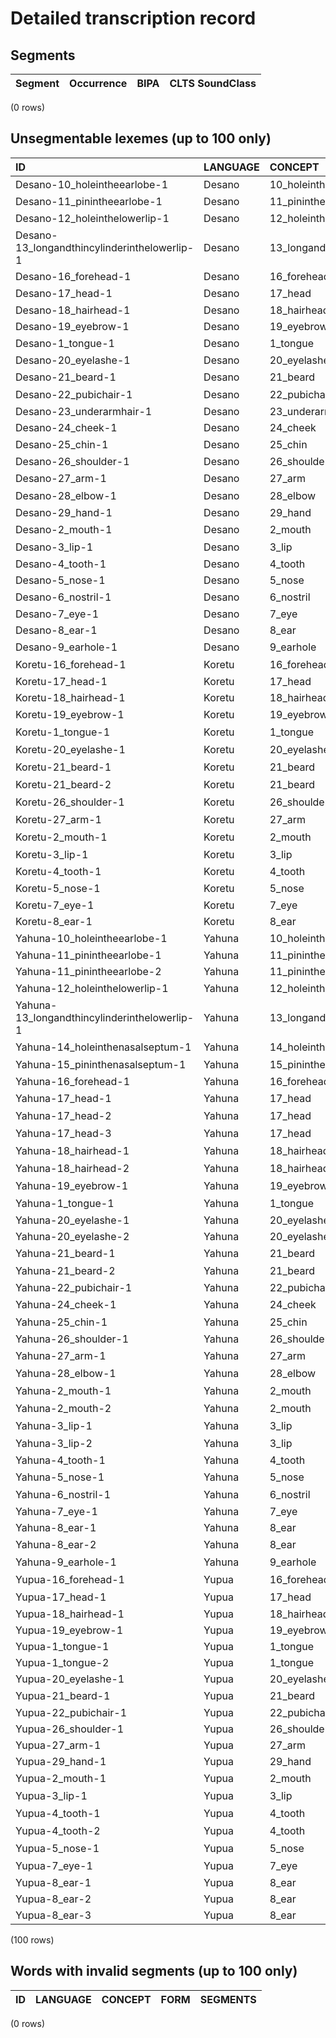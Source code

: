 
# Detailed transcription record

## Segments

| Segment | Occurrence | BIPA | CLTS SoundClass |
|-----------|--------------|--------|-------------------|

(0 rows)



## Unsegmentable lexemes (up to 100 only)

| ID | LANGUAGE | CONCEPT | FORM |
|:---------------------------------------------|:-----------|:------------------------------------|:---------------------------|
| Desano-10_holeintheearlobe-1 | Desano | 10_holeintheearlobe | ga'minógobe̠ |
| Desano-11_pinintheearlobe-1 | Desano | 11_pinintheearlobe | ga'minotsā́lioxka |
| Desano-12_holeinthelowerlip-1 | Desano | 12_holeinthelowerlip | dix̯sipuligobe̠ |
| Desano-13_longandthincylinderinthelowerlip-1 | Desano | 13_longandthincylinderinthelowerlip | disx̯sípulitsai̯ánidex̯ka |
| Desano-16_forehead-1 | Desano | 16_forehead | diapu |
| Desano-17_head-1 | Desano | 17_head | dex̯pū́ru |
| Desano-18_hairhead-1 | Desano | 18_hairhead | póali |
| Desano-19_eyebrow-1 | Desano | 19_eyebrow | kuísipóali |
| Desano-1_tongue-1 | Desano | 1_tongue | nḗ̠riru |
| Desano-20_eyelashe-1 | Desano | 20_eyelashe | kuísipóali |
| Desano-21_beard-1 | Desano | 21_beard | dix̯sípoali |
| Desano-22_pubichair-1 | Desano | 22_pubichair | gé̥lapoali |
| Desano-23_underarmhair-1 | Desano | 23_underarmhair | kādoxkápoali |
| Desano-24_cheek-1 | Desano | 24_cheek | uayúpona |
| Desano-25_chin-1 | Desano | 25_chin | dix̯sípuliru |
| Desano-26_shoulder-1 | Desano | 26_shoulder | komẽ́pero |
| Desano-27_arm-1 | Desano | 27_arm | de̥xká |
| Desano-28_elbow-1 | Desano | 28_elbow | de̥xkápuliru |
| Desano-29_hand-1 | Desano | 29_hand | mohṓpama |
| Desano-2_mouth-1 | Desano | 2_mouth | dix̯sī́ro |
| Desano-3_lip-1 | Desano | 3_lip | dix̯síbero |
| Desano-4_tooth-1 | Desano | 4_tooth | guhī́kuli |
| Desano-5_nose-1 | Desano | 5_nose | ī́ṅinu |
| Desano-6_nostril-1 | Desano | 6_nostril | íṅigobe̠ri |
| Desano-7_eye-1 | Desano | 7_eye | kuī́ri |
| Desano-8_ear-1 | Desano | 8_ear | gā'mī́no |
| Desano-9_earhole-1 | Desano | 9_earhole | gā́migobe̠ |
| Koretu-16_forehead-1 | Koretu | 16_forehead | sikoayéke̥ |
| Koretu-17_head-1 | Koretu | 17_head | sī́roḥo |
| Koretu-18_hairhead-1 | Koretu | 18_hairhead | sī́roḥōre |
| Koretu-19_eyebrow-1 | Koretu | 19_eyebrow | siagóne̥keri |
| Koretu-1_tongue-1 | Koretu | 1_tongue | siáme̠lako |
| Koretu-20_eyelashe-1 | Koretu | 20_eyelashe | siakorasé̠ḥoiri |
| Koretu-21_beard-1 | Koretu | 21_beard | sigoi̯tagiáḥoiri |
| Koretu-21_beard-2 | Koretu | 21_beard | goi̯takiáḥoiri |
| Koretu-26_shoulder-1 | Koretu | 26_shoulder | sikiakóme̠no |
| Koretu-27_arm-1 | Koretu | 27_arm | silikíape̥ |
| Koretu-2_mouth-1 | Koretu | 2_mouth | sírise̠pu̠ |
| Koretu-3_lip-1 | Koretu | 3_lip | sírise̠pu̠ |
| Koretu-4_tooth-1 | Koretu | 4_tooth | síkoḥiri |
| Koretu-5_nose-1 | Koretu | 5_nose | sikomé̠o |
| Koretu-7_eye-1 | Koretu | 7_eye | siakṓkia |
| Koretu-8_ear-1 | Koretu | 8_ear | sikiaū́lo |
| Yahuna-10_holeintheearlobe-1 | Yahuna | 10_holeintheearlobe | āmóakakope̠a |
| Yahuna-11_pinintheearlobe-1 | Yahuna | 11_pinintheearlobe | amukótoa |
| Yahuna-11_pinintheearlobe-2 | Yahuna | 11_pinintheearlobe | amokótoa |
| Yahuna-12_holeinthelowerlip-1 | Yahuna | 12_holeinthelowerlip | hātíkope̠a |
| Yahuna-13_longandthincylinderinthelowerlip-1 | Yahuna | 13_longandthincylinderinthelowerlip | hātia |
| Yahuna-14_holeinthenasalseptum-1 | Yahuna | 14_holeinthenasalseptum | ṓme̠kenikope̠a |
| Yahuna-15_pininthenasalseptum-1 | Yahuna | 15_pininthenasalseptum | ṓme̠tḗ̠ni |
| Yahuna-16_forehead-1 | Yahuna | 16_forehead | kóa |
| Yahuna-17_head-1 | Yahuna | 17_head | lu̠pu̠kóa |
| Yahuna-17_head-2 | Yahuna | 17_head | le̥pokóa |
| Yahuna-17_head-3 | Yahuna | 17_head | de̥pokóa |
| Yahuna-18_hairhead-1 | Yahuna | 18_hairhead | lu̠pú̠komihia |
| Yahuna-18_hairhead-2 | Yahuna | 18_hairhead | de̥pókomihia |
| Yahuna-19_eyebrow-1 | Yahuna | 19_eyebrow | yakólipite̠koa |
| Yahuna-1_tongue-1 | Yahuna | 1_tongue | nē̠nóke̠ka |
| Yahuna-20_eyelashe-1 | Yahuna | 20_eyelashe | yakotáya |
| Yahuna-20_eyelashe-2 | Yahuna | 20_eyelashe | yakotáya |
| Yahuna-21_beard-1 | Yahuna | 21_beard | dihe̠táya |
| Yahuna-21_beard-2 | Yahuna | 21_beard | lihe̠táya |
| Yahuna-22_pubichair-1 | Yahuna | 22_pubichair | pūluitá |
| Yahuna-24_cheek-1 | Yahuna | 24_cheek | ye̠té̠a |
| Yahuna-25_chin-1 | Yahuna | 25_chin | dihe̠kóa |
| Yahuna-26_shoulder-1 | Yahuna | 26_shoulder | hihóa |
| Yahuna-27_arm-1 | Yahuna | 27_arm | nikapé̠pe̠ |
| Yahuna-28_elbow-1 | Yahuna | 28_elbow | nikapé̠pe̠tū́liaka |
| Yahuna-2_mouth-1 | Yahuna | 2_mouth | dihokópe̠ |
| Yahuna-2_mouth-2 | Yahuna | 2_mouth | lihokópe̠ |
| Yahuna-3_lip-1 | Yahuna | 3_lip | dihé̠a |
| Yahuna-3_lip-2 | Yahuna | 3_lip | lihé̠a |
| Yahuna-4_tooth-1 | Yahuna | 4_tooth | ōpía |
| Yahuna-5_nose-1 | Yahuna | 5_nose | ṓme̠ |
| Yahuna-6_nostril-1 | Yahuna | 6_nostril | ṓme̠kope̠a |
| Yahuna-7_eye-1 | Yahuna | 7_eye | ya'koá |
| Yahuna-8_ear-1 | Yahuna | 8_ear | āmó |
| Yahuna-8_ear-2 | Yahuna | 8_ear | ā'mé̥ |
| Yahuna-9_earhole-1 | Yahuna | 9_earhole | āmokópe̠a |
| Yupua-16_forehead-1 | Yupua | 16_forehead | de̥xpé̥li |
| Yupua-17_head-1 | Yupua | 17_head | kúe̥le̥ |
| Yupua-18_hairhead-1 | Yupua | 18_hairhead | póa |
| Yupua-19_eyebrow-1 | Yupua | 19_eyebrow | yímogati |
| Yupua-1_tongue-1 | Yupua | 1_tongue | dṓlo |
| Yupua-1_tongue-2 | Yupua | 1_tongue | dṓlo |
| Yupua-20_eyelashe-1 | Yupua | 20_eyelashe | yímogati |
| Yupua-21_beard-1 | Yupua | 21_beard | dix̯sipoa |
| Yupua-22_pubichair-1 | Yupua | 22_pubichair | nūlipóa |
| Yupua-26_shoulder-1 | Yupua | 26_shoulder | dikagúu |
| Yupua-27_arm-1 | Yupua | 27_arm | dika |
| Yupua-29_hand-1 | Yupua | 29_hand | múhu |
| Yupua-2_mouth-1 | Yupua | 2_mouth | dix̯si |
| Yupua-3_lip-1 | Yupua | 3_lip | dix̯sigati |
| Yupua-4_tooth-1 | Yupua | 4_tooth | goxpé̠ga |
| Yupua-4_tooth-2 | Yupua | 4_tooth | góxpe̠ga |
| Yupua-5_nose-1 | Yupua | 5_nose | ḗge̥le |
| Yupua-7_eye-1 | Yupua | 7_eye | yḗle̥ |
| Yupua-8_ear-1 | Yupua | 8_ear | gámu |
| Yupua-8_ear-2 | Yupua | 8_ear | ámu |
| Yupua-8_ear-3 | Yupua | 8_ear | gámu |

(100 rows)



## Words with invalid segments (up to 100 only)

| ID | LANGUAGE | CONCEPT | FORM | SEGMENTS |
|------|------------|-----------|--------|------------|

(0 rows)


